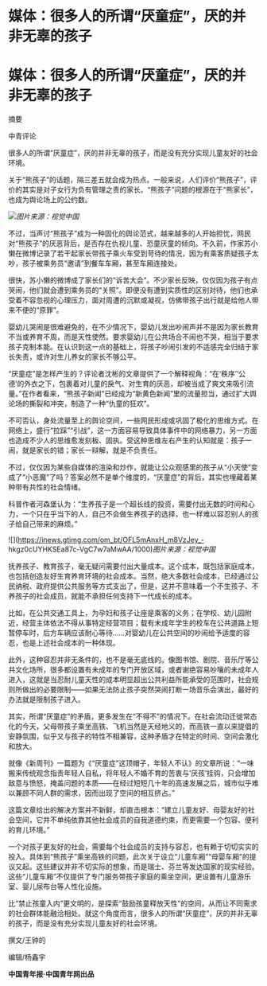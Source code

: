 # 媒体：很多人的所谓“厌童症”，厌的并非无辜的孩子

# 媒体：很多人的所谓“厌童症”，厌的并非无辜的孩子

摘要

中青评论

很多人的所谓“厌童症”，厌的并非无辜的孩子，而是没有充分实现儿童友好的社会环境。

关于“熊孩子”的话题，隔三差五就会成为热点。一般来说，人们评价“熊孩子”，评价的其实是对子女行为负有管理之责的家长。“熊孩子”问题的根源在于“熊家长”，也成为舆论场上的公约数。

![](https://inews.gtimg.com/om_bt/OJcJ70STPQUBs7dKMPst2KYGDH0ACJY2jWRi97dTx3UR8AA/1000)_图片来源：视觉中国_

不过，当声讨“熊孩子”成为一种固化的舆论范式，越来越多的人开始担忧，网民对“熊孩子”的厌恶背后，是否存在仇视儿童、恐童厌童的倾向。不久前，作家苏小懒在微博记录了若干起家长带孩子乘火车受到苛待的情况，因为有乘客质疑孩子太吵，孩子被乘务员“邀请”到餐车车厢，甚至车厢连接处。

很快，苏小懒的微博成了家长们的“诉苦大会”。不少家长反映，仅仅因为孩子有点哭闹，他们就会遭到乘务员的“关照”。即便没有遭到实质性的区别对待，他们也承受着不容忽视的心理压力，面对周遭的沉默或凝视，仿佛带孩子出行就是给他人带来不便的“原罪”。

婴幼儿哭闹是很难避免的，在不少情况下，婴幼儿发出吵闹声并不是因为家长教育不当或养育不周，而是天性使然。要求婴幼儿在公共场合不闹也不哭，相当于要求孩子克制本能。在认识到这一点的基础上，将孩子吵闹引发的不适感完全归结于家长失责，或许对生儿养女的家长不够公平。

“厌童症”是怎样产生的？评论者沈彬的文章提供了一个解释视角：“在‘秩序’‘公德’的外衣之下，包裹着对儿童的戾气、对生育的厌恶，却被当成了爽文来吸引流量。”在作者看来，“熊孩子新闻”已经成为“新黄色新闻”里的流量担当，通过扩大舆论场的撕裂和冲突，制造了一种“仇童的狂欢”。

不可否认，身处流量至上的舆论空间，一些网民形成或巩固了极化的思维方式。在网络上，盛行“拉踩”“引战”，这一方面容易导致具体事件中的网络暴力，另一方面也造成不少人的思维愈发刻板、固执。受这种思维左右产生的认知就是：孩子一闹，就是家长的错；家长一辩解，就是不负责任。

不过，仅仅因为某些自媒体的渲染和炒作，就能让公众观感里的孩子从“小天使”变成了“小恶魔”了吗？答案必然不是单个维度的，“厌童症”的背后，其实也埋藏着某种带有共性的社会情绪。

科普作者河森堡认为：“生养孩子是一个超长线的投资，需要付出无数的时间和心力，一个只在乎当下的人，自己不会做生养孩子的选择，也一样难以容忍别人的孩子给自己带来的麻烦。”

![](https://inews.gtimg.com/om_bt/OFL5mAnxH_m8VzJey_-
hkgz0cUYHKSEa87c-VgC7w7aMwAA/1000)_图片来源：视觉中国_

抚养孩子、教育孩子，毫无疑问需要付出大量成本。这个成本，既包括家庭成本，也包括创造友好生育养育环境的社会成本。当然，绝大多数社会成本，已经通过公民纳税、政府提供公共服务等方式支出了，但是，这并不意味着一个不生孩子、不养孩子的社会成员，就能不承担任何支持下一代成长的成本。

比如，在公共交通工具上，为孕妇和孩子让座是乘客的义务；在学校、幼儿园附近，经营主体依法不得从事特定经营项目；载有未成年学生的校车在公共道路上短暂停车时，后方车辆应该耐心等待……对婴幼儿在公共空间的吵闹给予适度的容忍，也是上述社会成本的一种体现。

此外，这种容忍并非无条件的，也不是毫无底线的。像图书馆、剧院、音乐厅等公共文化场所，很多都设置有未成年的专门开放区域，或者谢绝容易吵嚷的未成年人进入，这就是当忍耐儿童天性的成本明显超出公共利益所能承受的范围时，社会规则所做出的必要限制——如果无法防止孩子突然哭闹打断一场音乐会演出，最好的办法就是限制孩子进入。

其实，所谓“厌童症”的矛盾，更多发生在“不得不”的情况下。在社会流动迁徙常态化的今天，父母带孩子乘坐高铁、飞机当然是天经地义的，而高铁一直以来提倡的安静氛围，似乎又与孩子的特性不相兼容，这种矛盾才在特定的时间、空间会激化和放大。

就像《新周刊》一篇题为《“厌童症”这顶帽子，年轻人不认》的文章所说：“一味搬来传统观念指责年轻人自私，将年轻人不婚不育的苦衷与‘厌孩’挂钩，只会增加敌意与愤怒，掩盖问题的本质——在经过短短几十年的高速发展之后，城市似乎难以兼顾不同人群的需求，因而出现了空间的相互挤占。”

这篇文章给出的解决方案并不新鲜，却直击根本：“建立儿童友好、母婴友好的社会空间，它并不单纯依靠其他社会成员的自我道德约束，而更需要一个包容、便利的育儿环境。”

一个对孩子更友好的社会，需要每个社会成员的支持与容忍，也有赖于切切实实的投入。具体到“熊孩子”乘坐高铁的问题，此次关于设立“儿童车厢”“母婴车厢”的提议又起。这些建议并非不切实际的想象，而是瑞士、芬兰等发达国家的现实经验。这些“儿童车厢”不仅提供了专门服务带孩子家庭的乘坐空间，更设置有儿童游乐室、婴儿尿布台等人性化设施。

比“禁止孩童入内”更文明的，是探索“鼓励孩童释放天性”的空间，从而让不同需求的社会群体能融洽相处。就这个角度而言，很多人的所谓“厌童症”，厌的并非无辜的孩子，而是没有充分实现儿童友好的社会环境。

撰文/王钟的

编辑/杨鑫宇

**中国青年报·中国青年网出品**

